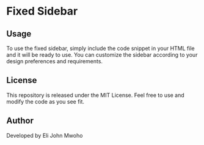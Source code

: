 # Fixed Sidebar
## Usage
To use the fixed sidebar, simply include the code snippet in your HTML file and it will be ready to use. You can customize the sidebar according to your design preferences and requirements.
## License
This repository is released under the MIT License. Feel free to use and modify the code as you see fit.
## Author
Developed by Eli John Mwoho